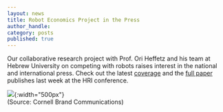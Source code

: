 ```yaml
---
layout: news
title: Robot Economics Project in the Press
author_handle: 
category: posts
published: true
---
```


Our collaborative research project with Prof. Ori Heffetz and his team at Hebrew University on competing with robots raises interest in the national and international press. Check out the latest <a href="/press/">coverage</a> and the <a href="papers/ebrd-hri">full paper</a> publishes last week at the HRI conference. 

![](http://news.cornell.edu/sites/default/files/styles/story_thumbnail_xlarge/public/2019-03/0311_robots.jpg?itok=VnlHtB7W){:width="500px"}<br />
(Source: Cornell Brand Communications)
